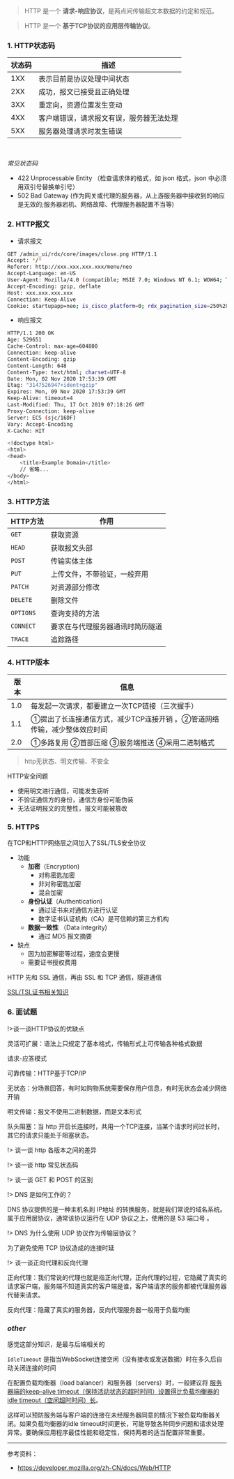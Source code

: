 > HTTP 是一个 **请求-响应协议**，是两点间传输超文本数据的约定和规范。


> HTTP 是一个 **基于TCP协议的应用层传输协议**。


### 1. HTTP状态码

| 状态码 | 描述                                     |
| ------ | ---------------------------------------- |
| 1XX    | 表示目前是协议处理中间状态               |
| 2XX    | 成功，报文已接受且正确处理               |
| 3XX    | 重定向，资源位置发生变动                 |
| 4XX    | 客户端错误，请求报文有误，服务器无法处理 |
| 5XX    | 服务器处理请求时发生错误                 |

</br>

_常见状态码_

- 422 Unprocessable Entity （检查请求体的格式，如 json 格式，json 中必须用双引号替换单引号）
- 502 Bad Gateway (作为网关或代理的服务器，从上游服务器中接收到的响应是无效的;服务器宕机、网络故障、代理服务器配置不当等)



### 2. HTTP报文

- 请求报文

```bash
GET /admin_ui/rdx/core/images/close.png HTTP/1.1
Accept: */*
Referer: http://xxx.xxx.xxx.xxx/menu/neo
Accept-Language: en-US
User-Agent: Mozilla/4.0 (compatible; MSIE 7.0; Windows NT 6.1; WOW64; Trident/7.0; SLCC2; .NET CLR 2.0.50727; .NET CLR 3.5.30729; .NET CLR 3.0.30729; .NET4.0C; .NET4.0E)
Accept-Encoding: gzip, deflate
Host: xxx.xxx.xxx.xxx
Connection: Keep-Alive
Cookie: startupapp=neo; is_cisco_platform=0; rdx_pagination_size=250%20Per%20Page; SESSID=deb31b8eb9ca68a514cf55777744e339
```

- 响应报文

```bash
HTTP/1.1 200 OK
Age: 529651
Cache-Control: max-age=604800
Connection: keep-alive
Content-Encoding: gzip
Content-Length: 648
Content-Type: text/html; charset=UTF-8
Date: Mon, 02 Nov 2020 17:53:39 GMT
Etag: "3147526947+ident+gzip"
Expires: Mon, 09 Nov 2020 17:53:39 GMT
Keep-Alive: timeout=4
Last-Modified: Thu, 17 Oct 2019 07:18:26 GMT
Proxy-Connection: keep-alive
Server: ECS (sjc/16DF)
Vary: Accept-Encoding
X-Cache: HIT

<!doctype html>
<html>
<head>
    <title>Example Domain</title>
	// 省略... 
</body>
</html>
```

### 3. HTTP方法

| HTTP方法  | 作用                             |
| --------- | -------------------------------- |
| `GET`     | 获取资源                         |
| `HEAD`    | 获取报文头部                     |
| `POST`    | 传输实体主体                     |
| `PUT`     | 上传文件，不带验证，一般弃用     |
| `PATCH`   | 对资源部分修改                   |
| `DELETE`  | 删除文件                         |
| `OPTIONS` | 查询支持的方法                   |
| `CONNECT` | 要求在与代理服务器通讯时简历隧道 |
| `TRACE`   | 追踪路径                         |


### 4. HTTP版本

| 版本 | 信息                                                                     |
| ---- | ------------------------------------------------------------------------ |
| 1.0  | 每发起一次请求，都要建立一次TCP链接（三次握手）                          |
| 1.1  | ①提出了长连接通信方式，减少TCP连接开销 。②管道网络传输，减少整体效应时间 |
| 2.0  | ①多路复用 ②首部压缩 ③服务端推送 ④采用二进制格式                          |


> http无状态、明文传输、不安全

HTTP安全问题
- 使用明文进行通信，可能发生窃听
- 不验证通信方的身份，通信方身份可能伪装
- 无法证明报文的完整性，报文可能被篡改




### 5. HTTPS

在TCP和HTTP网络层之间加入了SSL/TLS安全协议
- 功能
  - **加密**（Encryption)
    - 对称密匙加密
    - 非对称密匙加密
    - 混合加密
  - **身份认证**（Authentication)
    - 通过证书来对通信方进行认证
    - 数字证书认证机构（CA）是可信赖的第三方机构
  - **数据一致性** （Data integrity)
    - 通过 MD5 报文摘要
- 缺点
  - 因为加密解密等过程，速度会更慢
  - 需要证书授权费用

HTTP 先和 SSL 通信，再由 SSL 和 TCP 通信，隧道通信

[SSL/TSL证书相关知识](https://juejin.cn/post/7247045258844143674)

### 6. 面试题

!>谈一谈HTTP协议的优缺点

灵活可扩展：语法上只规定了基本格式，传输形式上可传输各种格式数据

请求-应答模式

可靠传输：HTTP基于TCP/IP

无状态：分场景回答，有时如购物系统需要保存用户信息，有时无状态会减少网络开销

明文传输：报文不使用二进制数据，而是文本形式

队头阻塞：当 http 开启长连接时，共用一个TCP连接，当某个请求时间过长时，其它的请求只能处于阻塞状态。

!> 谈一谈 http 各版本之间的差异
    

!> 谈一谈 http 常见状态码

!> 谈一谈 GET 和 POST 的区别




!> DNS 是如何工作的？

DNS 协议提供的是一种主机名到 IP地址 的转换服务，就是我们常说的域名系统。属于应用层协议，通常该协议运行在 UDP 协议之上，使用的是 53 端口号 。

!> DNS 为什么使用 UDP 协议作为传输层协议？

为了避免使用 TCP 协议造成的连接时延

!> 谈一谈正向代理和反向代理

正向代理：我们常说的代理也就是指正向代理，正向代理的过程，它隐藏了真实的请求客户端，服务端不知道真实的客户端是谁，客户端请求的服务都被代理服务器代替来请求。

反向代理：隐藏了真实的服务器，反向代理服务器一般用于负载均衡



### _other_

感觉这部分知识，是最与后端相关的

`IdleTimeout` 是指当WebSocket连接空闲（没有接收或发送数据）时在多久后自动关闭连接的时间

在配置负载均衡器（load balancer）和服务器（servers）时，一般建议将 <u>服务器端的keep-alive timeout（保持活动状态的超时时间）设置得比负载均衡器的idle timeout（空闲超时时间）长</u>。

这样可以预防服务端与客户端的连接在未经服务器同意的情况下被负载均衡器关闭。如果负载均衡器的idle timeout时间更长，可能导致各种同步问题和请求处理异常。要确保应用程序最佳性能和稳定性，保持两者的适当配置非常重要。


--------------

参考资料：
- https://developer.mozilla.org/zh-CN/docs/Web/HTTP